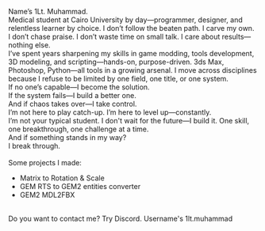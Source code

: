 Name’s 1Lt. Muhammad.<br>
Medical student at Cairo University by day—programmer, designer, and relentless learner by choice. I don’t follow the beaten path. I carve my own.<br>
I don’t chase praise. I don’t waste time on small talk. I care about results—nothing else.<br>
I’ve spent years sharpening my skills in game modding, tools development, 3D modeling, and scripting—hands-on, purpose-driven. 3ds Max, Photoshop, Python—all tools in a growing arsenal. I move across disciplines because I refuse to be limited by one field, one title, or one system.<br>
If no one’s capable—I become the solution.<br>
If the system fails—I build a better one.<br>
And if chaos takes over—I take control.<br>
I’m not here to play catch-up. I’m here to level up—constantly.<br>
I’m not your typical student. I don't wait for the future—I build it. One skill, one breakthrough, one challenge at a time.<br>
And if something stands in my way?<br>
I break through.<br>
<br>
Some projects I made:<br>
- Matrix to Rotation & Scale<br>
- GEM RTS to GEM2 entities converter<br>
- GEM2 MDL2FBX<br>
<br>
Do you want to contact me? Try Discord. Username's 1lt.muhammad
